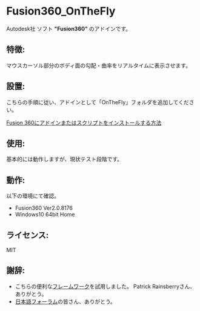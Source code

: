 # **Fusion360_OnTheFly**
Autodesk社 ソフト <b>"Fusion360" </b> のアドインです。

## 特徴:
マウスカーソル部分のボディ面の勾配・曲率をリアルタイムに表示させます。


## 設置:
こちらの手順に従い、アドインとして「OnTheFly」フォルダを追加してください。

[Fusion 360にアドインまたはスクリプトをインストールする方法](
https://knowledge.autodesk.com/ja/support/fusion-360/troubleshooting/caas/sfdcarticles/sfdcarticles/JPN/How-to-install-an-ADD-IN-and-Script-in-Fusion-360.html)

## 使用:
基本的には動作しますが、現状テスト段階です。


## 動作:
以下の環境にて確認。
+ Fusion360 Ver2.0.8176
+ Windows10 64bit Home

## ライセンス:
MIT

## 謝辞:
+ こちらの便利な[フレームワーク](https://github.com/tapnair/Fusion360AddinSkeleton)を試用しました。
 Patrick Rainsberryさん、ありがとう。
+ [日本語フォーラム](https://forums.autodesk.com/t5/fusion-360-ri-ben-yu/bd-p/707)の皆さん、ありがとう。